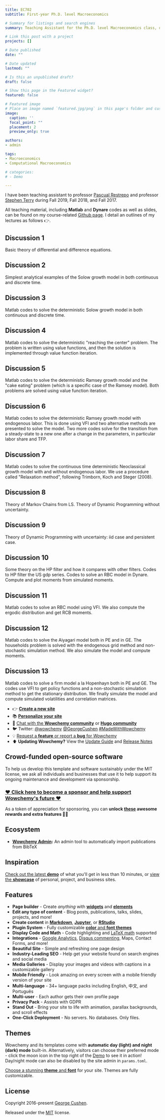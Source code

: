 ```yaml
---
title: EC702
subtitle: First-year Ph.D. level Macroeconomics

# Summary for listings and search engines
summary: Teaching Assistant for the Ph.D. level Macroeconomics class, during Fall 2019, Fall 2018, and Fall 2017.

# Link this post with a project
projects: []

# Date published
date: ""

# Date updated
lastmod: ""

# Is this an unpublished draft?
draft: false

# Show this page in the Featured widget?
featured: false

# Featured image
# Place an image named `featured.jpg/png` in this page's folder and customize its options here.
image:
  caption: ''
  focal_point: ""
  placement: 2
  preview_only: true

authors:
- admin

tags:
- Macroeconomics
- Computational Macroeconomics

# categories:
# - Demo

---
```


I have been teaching assistant to professor [Pascual Restrepo](http://pascual.scripts.mit.edu/) and professor [Stephen Terry](https://sites.google.com/site/stephenjamesterry/) during Fall 2019, Fall 2018, and Fall 2017.

All teaching material, including **Matlab** and **Dynare** codes as well as slides, can be found on my course-related [Github page](https://github.com/stpica/EC702-Fall-TA). I detail an outlines of my lectures as follows 👉.

## Discussion 1

Basic theory of differential and difference equations.

## Discussion 2

Simplest analytical examples of the Solow growth model in both continuous and discrete time.

## Discussion 3

Matlab codes to solve the deterministic Solow growth model in both continuous and discrete time.

## Discussion 4

Matlab codes to solve the deterministic "reaching the center" problem. The problem is written using value functions, and then the solution is implemented through value function iteration.

## Discussion 5

Matlab codes to solve the deterministic Ramsey growth model and the "cake eating" problem (which is a specific case of the Ramsey model). Both problems are solved using value function iteration.

## Discussion 6

Matlab codes to solve the deterministic Ramsey growth model with endogenous labor. This is done using VFI and two alternative methods are presented to solve the model. Two more codes solve for the transition from a steady-state to a new one after a change in the parameters, in particular labor share and TFP.

## Discussion 7

Matlab codes to solve the continuous time deterministic Neoclassical growth model with and without endogenous labor. We use a procedure called "Relaxation method", following Trimborn, Koch and Steger (2008).

## Discussion 8

Theory of Markov Chains from LS. Theory of Dynamic Programming without uncertainty.

## Discussion 9

Theory of Dynamic Programming with uncertainty: iid case and persistent case.

## Discussion 10

Some theory on the HP filter and how it compares with other filters. Codes to HP filter the US gdp series. Codes to solve an RBC model in Dynare. Compute and plot moments from simulated moments.

## Discussion 11

Matlab codes to solve an RBC model using VFI. We also compute the ergodic distribution and get RCB moments.

## Discussion 12

Matlab codes to solve the Aiyagari model both in PE and in GE. The households problem is solved with the endogenous grid method and non-stochastic simulation method. We also simulate the model and compute moments.

## Discussion 13

Matlab codes to solve a firm model a la Hopenhayn both in PE and GE. The codes use VFI to get policy functions and a non-stochastic simulation method to get the stationary distribution. We finally simulate the model and compute simulated volatilities and correlation matrices.







- 👉 [**Create a new site**](https://wowchemy.com/templates/)
- 📚 [**Personalize your site**](https://wowchemy.com/docs/)
- 💬 [Chat with the **Wowchemy community**](https://discord.gg/z8wNYzb) or [**Hugo community**](https://discourse.gohugo.io)
- 🐦 Twitter: [@wowchemy](https://twitter.com/wowchemy) [@GeorgeCushen](https://twitter.com/GeorgeCushen) [#MadeWithWowchemy](https://twitter.com/search?q=(%23MadeWithWowchemy%20OR%20%23MadeWithAcademic)&src=typed_query)
- 💡 [Request a **feature** or report a **bug** for _Wowchemy_](https://github.com/wowchemy/wowchemy-hugo-modules/issues)
- ⬆️ **Updating Wowchemy?** View the [Update Guide](https://wowchemy.com/docs/update/) and [Release Notes](https://wowchemy.com/updates/)

## Crowd-funded open-source software

To help us develop this template and software sustainably under the MIT license, we ask all individuals and businesses that use it to help support its ongoing maintenance and development via sponsorship.

### [❤️ Click here to become a sponsor and help support Wowchemy's future ❤️](https://wowchemy.com/plans/)

As a token of appreciation for sponsoring, you can **unlock [these](https://wowchemy.com/plans/) awesome rewards and extra features 🦄✨**

## Ecosystem

* **[Wowchemy Admin](https://github.com/wowchemy/wowchemy-admin/):** An admin tool to automatically import publications from BibTeX

## Inspiration

[Check out the latest **demo**](https://academic-demo.netlify.com/) of what you'll get in less than 10 minutes, or [view the **showcase**](https://wowchemy.com/user-stories/) of personal, project, and business sites.

## Features

- **Page builder** - Create *anything* with [**widgets**](https://wowchemy.com/docs/page-builder/) and [**elements**](https://wowchemy.com/docs/writing-markdown-latex/)
- **Edit any type of content** - Blog posts, publications, talks, slides, projects, and more!
- **Create content** in [**Markdown**](https://wowchemy.com/docs/writing-markdown-latex/), [**Jupyter**](https://wowchemy.com/docs/import/jupyter/), or [**RStudio**](https://wowchemy.com/docs/install-locally/)
- **Plugin System** - Fully customizable [**color** and **font themes**](https://wowchemy.com/docs/customization/)
- **Display Code and Math** - Code highlighting and [LaTeX math](https://en.wikibooks.org/wiki/LaTeX/Mathematics) supported
- **Integrations** - [Google Analytics](https://analytics.google.com), [Disqus commenting](https://disqus.com), Maps, Contact Forms, and more!
- **Beautiful Site** - Simple and refreshing one page design
- **Industry-Leading SEO** - Help get your website found on search engines and social media
- **Media Galleries** - Display your images and videos with captions in a customizable gallery
- **Mobile Friendly** - Look amazing on every screen with a mobile friendly version of your site
- **Multi-language** - 34+ language packs including English, 中文, and Português
- **Multi-user** - Each author gets their own profile page
- **Privacy Pack** - Assists with GDPR
- **Stand Out** - Bring your site to life with animation, parallax backgrounds, and scroll effects
- **One-Click Deployment** - No servers. No databases. Only files.

## Themes

Wowchemy and its templates come with **automatic day (light) and night (dark) mode** built-in. Alternatively, visitors can choose their preferred mode - click the moon icon in the top right of the [Demo](https://academic-demo.netlify.com/) to see it in action! Day/night mode can also be disabled by the site admin in `params.toml`.

[Choose a stunning **theme** and **font**](https://wowchemy.com/docs/customization) for your site. Themes are fully customizable.

## License

Copyright 2016-present [George Cushen](https://georgecushen.com).

Released under the [MIT](https://github.com/wowchemy/wowchemy-hugo-modules/blob/master/LICENSE.md) license.
